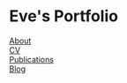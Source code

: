 # Eve's Portfolio


[About](about.md)  
[CV](cv.md)  
[Publications](publications.md)  
[Blog](blog.md)
